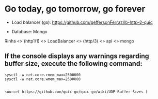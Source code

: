 # Go today, go tomorrow, go forever

- Load balancer (go): https://github.com/geffersonFerraz/lb-http-2-quic

- Database: Mongo


Rinha <> (http1/1) <> LoadBalancer <> (http/3) <> api <> mongo

## If the console displays any warnings regarding buffer size, execute the following command:
```
sysctl -w net.core.rmem_max=2500000 
sysctl -w net.core.wmem_max=2500000


source( https://github.com/quic-go/quic-go/wiki/UDP-Buffer-Sizes )
```

